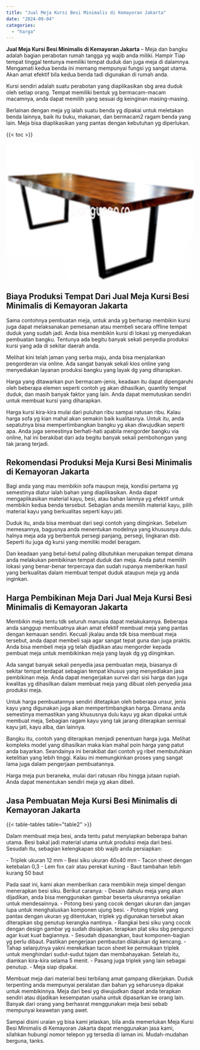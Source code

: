 ```yaml
---
title: "Jual Meja Kursi Besi Minimalis di Kemayoran Jakarta"
date: "2024-09-04"
categories: 
  - "harga"
---
```


**Jual Meja Kursi Besi Minimalis di Kemayoran Jakarta** – Meja dan bangku adalah bagian perabotan rumah tangga yg wajib anda miliki. Hampir Tiap tempat tinggal tentunya memiliki tempat duduk dan juga meja di dalamnya. Mengamati kedua benda ini memang mempunyai fungsi yg sangat utama. Akan amat efektif bila kedua benda tadi digunakan di rumah anda.

Kursi sendiri adalah suatu perabotan yang diaplikasikan sbg area duduk oleh setiap orang. Tempat memiliki bentuk yg bermacam-macam macamnya, anda dapat memilih yang sesuai dg keinginan masing-masing.

Berlainan dengan meja yg ialah suatu benda yg dipakai untuk meletakan benda lainnya, baik itu buku, makanan, dan bermacam2 ragam benda yang lain. Meja bisa diaplikasikan yang pantas dengan kebutuhan yg diperlukan.

{{< toc >}}

![Jual Meja Kursi Besi Minimalis di Kemayoran Jakarta](/images/jual-meja-besi-murah23.png)

## Biaya Produksi Tempat Dari Jual Meja Kursi Besi Minimalis di Kemayoran Jakarta

Sama contohnya pembuatan meja, untuk anda yg berharap membikin kursi juga dapat melaksanakan pemesanan atau membeli secara offline tempat duduk yang sudah jadi. Anda bisa membikin kursi di lokasi yg menyediakan pembuatan bangku. Tentunya ada begitu banyak sekali penyedia produksi kursi yang ada di sekitar daerah anda.

Melihat kini telah jaman yang serba maju, anda bisa menjalankan pengorderan via online. Ada sangat banyak sekali kios online yang menyediakan layanan produksi bangku yang layak dg yang diharapkan.

Harga yang ditawarkan pun bermacam-jenis, keadaan itu dapat dipengaruhi oleh beberapa elemen seperti contoh yg akan dihasilkan, quantity tempat duduk, dan masih banyak faktor yang lain. Anda dapat memutuskan sendiri untuk membuat kursi yang diharapkan.

Harga kursi kira-kira mulai dari puluhan ribu sampai ratusan ribu. Kalau harga sofa yg kian mahal akan semakin baik kualitasnya. Untuk itu, anda sepatutnya bisa mempertimbangkan bangku yg akan diwujudkan seperti apa. Anda juga semestinya berhati-hati apabila mengorder bangku via online, hal ini berakibat dari ada begitu banyak sekali pembohongan yang tak jarang terjadi.

## Rekomendasi Produksi Meja Kursi Besi Minimalis di Kemayoran Jakarta

Bagi anda yang mau membikin sofa maupun meja, kondisi pertama yg semestinya diatur ialah bahan yang diaplikasikan. Anda dapat mengaplikasikan material kayu, besi, atau bahan lainnya yg efektif untuk membikin kedua benda tersebut. Sebagian anda memilih material kayu, pilih material kayu yang berkualitas seperti kayu jati.

Duduk itu, anda bisa membuat dari segi contoh yang diinginkan. Sebelum memesannya, bagusnya anda menentukan modelnya yang khususnya dulu. halnya meja ada yg berbentuk persegi panjang, persegi, lingkaran dsb. Seperti itu juga dg kursi yang memiliki model beragam.

Dan keadaan yang betul-betul paling dibutuhkan merupakan tempat dimana anda melakukan pembikinan tempat duduk dan meja. Anda patut memilih lokasi yang benar-benar terpercaya dan sudah rupanya memberikan hasil yang berkualitas dalam membuat tempat duduk ataupun meja yg anda inginkan.

## Harga Pembikinan Meja Dari Jual Meja Kursi Besi Minimalis di Kemayoran Jakarta

Membikin meja tentu tdk seluruh manusia dapat melakukannya. Beberapa anda sanggup membuatnya akan amat efektif membuat meja yang pantas dengan kemauan sendiri. Kecuali jikalau anda tdk bisa membuat meja tersebut, anda dapat membeli saja agar sangat tepat guna dan juga praktis. Anda bisa membeli meja yg telah dijadikan atau mengorder kepada pembuat meja untuk membikinkan meja yang layak dg yg diinginkan.

Ada sangat banyak sekali penyedia jasa pembuatan meja, biasanya di sekitar tempat terdapat sebagian tempat khusus yang menyediakan jasa pembikinan meja. Anda dapat mengerjakan survei dari sisi harga dan juga kwalitas yg dihasilkan dalam membuat meja yang dibuat oleh penyedia jasa produksi meja.

Untuk harga pembuatannya sendiri ditetapkan oleh beberapa unsur, jenis kayu yang digunakan juga akan mempertimbangkan harga. Dimana anda semestinya memastikan yang khususnya dulu kayu yg akan dipakai untuk membuat meja, Sebagian ragam kayu yang tak jarang diterapkan semisal kayu jati, kayu alba, dan lainnya.

Bangku itu, contoh yang diterapkan menjadi penentuan harga juga. Melihat kompleks model yang dihasilkan maka kian mahal poin harga yang patut anda bayarkan. Seandainya ini berakibat dari contoh yg ribet membutuhkan ketelitian yang lebih tinggi. Kalau ini memungkinkan proses yang sangat lama juga dalam pengerjaan pembuatannya.

Harga meja pun beraneka, mulai dari ratusan ribu hingga jutaan rupiah. Anda dapat menentukan sendiri meja yg akan dibeli.

## Jasa Pembuatan Meja Kursi Besi Minimalis di Kemayoran Jakarta

{{< table-tables table="table2" >}}

Dalam membuat meja besi, anda tentu patut menyiapkan beberapa bahan utama. Besi bakal jadi material utama untuk produksi meja dari besi. Sesudah itu, sebagian kelengkapan sbb wajib anda persiapkan:

\- Triplek ukuran 12 mm - Besi siku ukuran 40x40 mm - Tacon sheet dengan ketebalan 0,3 - Lem fox cair atau perekat kuning - Baut tambahan lebih kurang 50 baut

Pada saat ini, kami akan memberikan cara membikin meja simpel dengan menerapkan besi siku. Berikut caranya: - Desain dahulu meja yang akan dijadikan, anda bisa menggunakan gambar beserta ukurannya sekalian untuk mendesainnya. - Potong besi yang cocok dengan ukuran dan jangan lupa untuk menghaluskan komponen ujung besi. - Potong triplek yang pantas dengan ukuran yg ditentukan, triplek yg digunakan tersebut akan diterapkan sbg penutup kerangka nantinya. - Rangkai besi siku yang cocok dengan design gambar yg sudah disiapkan. terapkan plat siku sbg pengunci agar kuat kuat bagiannya. - Sesudah dipasangkan, baut komponen-bagian yg perlu dibaut. Pastikan pengerjaan pembautan dilakukan dg kencang. - Tahap selanjutnya yakni merekatkan tacon sheet ke permukaan triplek untuk menghindari sudut-sudut tajam dan membahayakan. Setelah itu, diamkan kira-kira selama 5 menit. - Pasang juga triplek yang lain sebagai penutup. - Meja siap dipakai.

Membuat meja dari material besi terbilang amat gampang dikerjakan. Duduk terpenting anda mempunyai peralatan dan bahan yg seharusnya dipakai untuk membikinnya. Meja dari besi yg diwujudkan dapat anda terapkan sendiri atau dijadikan kesempatan usaha untuk dipasarkan ke orang lain. Banyak dari orang yang berhasrat menggunakan meja besi sebab mempunyai keawetan yang awet.

Sampai disini uraian yg bisa kami jelaskan, bila anda memerlukan Meja Kursi Besi Minimalis di Kemayoran Jakarta dapat menggunakan jasa kami, silahkan hubungi nomor telepon yg tersedia di laman ini. Mudah-mudahan berguna, tanks.
